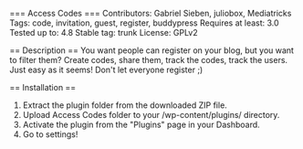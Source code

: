 === Access Codes ===
Contributors: Gabriel Sieben, juliobox, Mediatricks
Tags: code, invitation, guest, register, buddypress
Requires at least: 3.0
Tested up to: 4.8
Stable tag: trunk
License: GPLv2

== Description ==
You want people can register on your blog, but you want to filter them? Create codes, share them, track the codes, track the users. Just easy as it seems! Don't let everyone register ;)

== Installation ==

1. Extract the plugin folder from the downloaded ZIP file.
2. Upload Access Codes folder to your /wp-content/plugins/ directory.
3. Activate the plugin from the "Plugins" page in your Dashboard.
4. Go to settings!